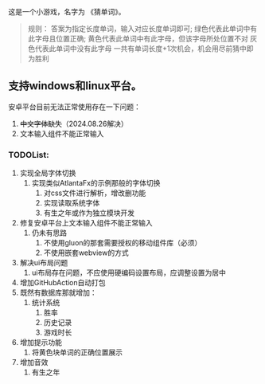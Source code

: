 这是一个小游戏，名字为 《猜单词》。
> 规则：
> 答案为指定长度单词，输入对应长度单词即可;
> 绿色代表此单词中有此字母且位置正确;
> 黄色代表此单词中有此字母，但该字母所处位置不对
> 灰色代表此单词中没有此字母
> 一共有单词长度+1次机会，机会用尽前猜中即为胜利

## 支持windows和linux平台。

安卓平台目前无法正常使用存在一下问题：

1. ~~中文字体缺失~~（2024.08.26解决）
2. 文本输入组件不能正常输入

### TODOList:

1. 实现全局字体切换
    1. 实现类似AtlantaFx的示例那般的字体切换
        1. 对css文件进行解析，增改删功能
        2. 实现读取系统字体
        3. 有生之年或作为独立模块开发
2. 修复安卓平台上文本输入组件不能正常输入
    1. 仍未有思路
        1. 不使用gluon的那套需要授权的移动组件库（必须）
        2. 不使用嵌套webview的方式
3. 解决ui布局问题
    1. ui布局存在问题，不应使用硬编码设置布局，应调整设置为居中
4. 增加GitHubAction自动打包
5. 既然有数据库那就增加：
    1. 统计系统
        1. 胜率
        2. 历史记录
        3. 游戏时长
6. 增加提示功能
    1. 将黄色块单词的正确位置展示
7. 增加音效
    1. 有生之年